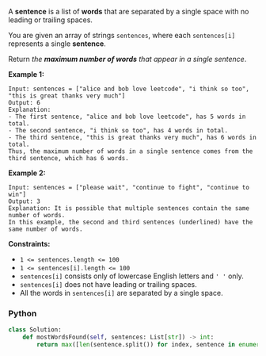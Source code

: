 A  **sentence**  is a list of  **words**  that are separated by a single space with no leading or trailing spaces.

You are given an array of strings  `sentences`, where each  `sentences[i]`  represents a single  **sentence**.

Return  _the  **maximum number of words**  that appear in a single sentence_.

**Example 1:**
```
Input: sentences = ["alice and bob love leetcode", "i think so too", "this is great thanks very much"]
Output: 6
Explanation: 
- The first sentence, "alice and bob love leetcode", has 5 words in total.
- The second sentence, "i think so too", has 4 words in total.
- The third sentence, "this is great thanks very much", has 6 words in total.
Thus, the maximum number of words in a single sentence comes from the third sentence, which has 6 words.
```

**Example 2:**
```
Input: sentences = ["please wait", "continue to fight", "continue to win"]
Output: 3
Explanation: It is possible that multiple sentences contain the same number of words. 
In this example, the second and third sentences (underlined) have the same number of words.
```

**Constraints:**

- `1 <= sentences.length <= 100`
- `1 <= sentences[i].length <= 100`
- `sentences[i]`  consists only of lowercase English letters and  `' '`  only.
- `sentences[i]`  does not have leading or trailing spaces.
- All the words in  `sentences[i]`  are separated by a single space.


### Python
```python
class Solution:
    def mostWordsFound(self, sentences: List[str]) -> int:
        return max([len(sentence.split()) for index, sentence in enumerate(sentences)])
```